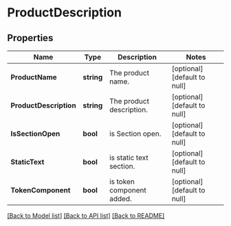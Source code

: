 # ProductDescription

## Properties
Name | Type | Description | Notes
------------ | ------------- | ------------- | -------------
**ProductName** | **string** | The product name. | [optional] [default to null]
**ProductDescription** | **string** | The product description. | [optional] [default to null]
**IsSectionOpen** | **bool** | is Section open. | [optional] [default to null]
**StaticText** | **bool** | is static text section. | [optional] [default to null]
**TokenComponent** | **bool** | is token component added. | [optional] [default to null]

[[Back to Model list]](../README.md#documentation-for-models) [[Back to API list]](../README.md#documentation-for-api-endpoints) [[Back to README]](../README.md)

